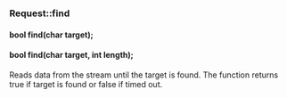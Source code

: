 <h3 id='req-find'>Request::find</h3>
<h4 class='variant'>bool find(char target);</h4>
<h4 class='variant'>bool find(char target, int length);</h4>

Reads data from the stream until the target is found. The function returns true if target is found or false if timed out.
